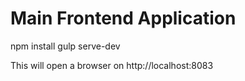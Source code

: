 # Main Frontend Application

npm install
gulp serve-dev

This will open a browser on http://localhost:8083

